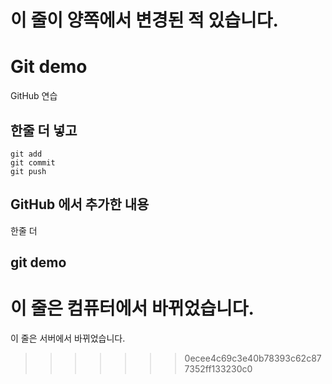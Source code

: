 # 이 줄이 양쪽에서 변경된 적 있습니다.

# Git demo

GitHub 연습

## 한줄 더 넣고

```
git add
git commit
git push
```

## GitHub 에서 추가한 내용

한줄 더

## git demo


이 줄은 컴퓨터에서 바뀌었습니다.
=======
이 줄은 서버에서 바뀌었습니다.
>>>>>>> 0ecee4c69c3e40b78393c62c877352ff133230c0
